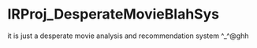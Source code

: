 # IRProj_DesperateMovieBlahSys
it is just a desperate movie analysis and recommendation system ^_^@ghh
